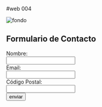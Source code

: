 #web 004

![fondo](https://github.com/user-attachments/assets/6b4fff43-f29e-4849-a585-73ee31c0c808)


<!DOCTYPE html>
<html>
<head>
    <title>Formulario de Contacto</title>
</head>
<body>
    <h2>Formulario de Contacto</h2>
    <form action="/submit_form" method="POST">
        <label for="nombre">Nombre:</label><br>
        <input type="text" id="nombre" name="nombre"><br>
        <label for="email">Email:</label><br>
        <input type="email" id="email" name="email"><br>
        <label for="codigo_postal">Código Postal:</label><br>
        <input type="text" id="codigo_postal" name="codigo_postal"><br>
        <button type="button" onclick="location.href='https://example.com'">enviar</button>
    </form>
</body>
</html>
